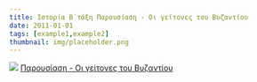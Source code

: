 ```yaml
---
title: Ιστορία Β΄τάξη Παρουσίαση - Οι γείτονες του Βυζαντίου
date: 2011-01-01
tags: [example1,example2]
thumbnail: img/placeholder.png
---
```

[![](//1.bp.blogspot.com/--R2osGcozLE/VGJiqxdszrI/AAAAAAAAAG0/3gRwMFYMqCc/s1600/%CE%9F%CE%B9%2B%CE%B3%CE%B5%CE%AF%CF%84%CE%BF%CE%BD%CE%B5%CF%82%2B%CF%84%CE%BF%CF%85%2B%CE%92%CF%85%CE%B6%CE%B1%CE%BD%CF%84%CE%AF%CE%BF%CF%85.jpg)](https://1.bp.blogspot.com/--R2osGcozLE/VGJiqxdszrI/AAAAAAAAAG0/3gRwMFYMqCc/s1600/%CE%9F%CE%B9%2B%CE%B3%CE%B5%CE%AF%CF%84%CE%BF%CE%BD%CE%B5%CF%82%2B%CF%84%CE%BF%CF%85%2B%CE%92%CF%85%CE%B6%CE%B1%CE%BD%CF%84%CE%AF%CE%BF%CF%85.jpg) 
[Παρουσίαση - Οι γείτονες του Βυζαντίου](http://www.slideboom.com/presentations/474075/%CE%9F%CE%B9-%CE%B3%CE%B5%CE%AF%CF%84%CE%BF%CE%BD%CE%B5%CF%82-%CF%84%CF%89%CE%BD-%CE%92%CF%85%CE%B6%CE%B1%CE%BD%CF%84%CE%B9%CE%BD%CF%8E%CE%BD)
